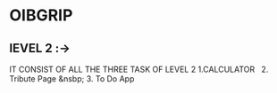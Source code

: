 # OIBGRIP  


## lEVEL 2 :-><br>
IT CONSIST OF ALL THE THREE TASK OF LEVEL 2
1.CALCULATOR &nbsp; 2. Tribute Page &nsbp; 3. To Do App
